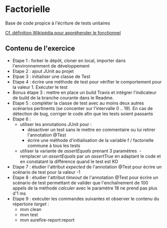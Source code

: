 # Factorielle

Base de code propice à l'écriture de tests unitaires

[Cf. définition Wikipédia pour appréhender le fonctionnel](https://fr.wikipedia.org/wiki/Factorielle)

## Contenu de l'exercice

- Etape 1 : forker le dépôt, cloner en local, importer dans l'environnemment de développement
- Etape 2 : ajout JUnit au projet
- Etpae 3 : initialiser une classe de Test
- Etape 4 : écrire une méthode de test pour vérifier le comportement pour la valeur 1. Exécuter le test
- Bonus étape 3 : mettre en place un build Travis et intégrer l'indicateur de build de la branche courante dans le Readme.
- Etape 5 : compléter la classe de test avec au moins deux autres scénarios pertinents (se concenter sur l'intervalle 0 .. 19). En cas de détection de bug, corriger le code afin que les tests soient passants
- Etape 6 :
  - utiliser les annotations JUnit pour :
    - désactiver un test sans le mettre en commentaire ou lui retirer l'annotation @Test
    - écrire une méthode d'initialisation de la variable f / factorielle commune à tous les tests
  - utiliser la variante de *assertEquals* prenant 3 paramètres
  - remplacer un *assertEquals* par un *assertTrue* en adaptant le code et en constatant la différence quand le test est KO
- Etape 7 : étudier l'attribut *expected* de l'annotation @Test pour écrire un scénario de test pour la valeur -1
- Etape 8 : étudier l'attribut *timeout* de l'annotation @Test pour écrire un scénario de test permettant de valider que l'enchaînement de 100 appels de la méthode *calculer* avec le paramètre 18 ne prend pas plus d'1 ms
- Etape 9 : exécuter les commandes suivantes et observer le contenu du répertoire *target* :
  - mvn clean
  - mvn test
  - mvn surefire-report:report
